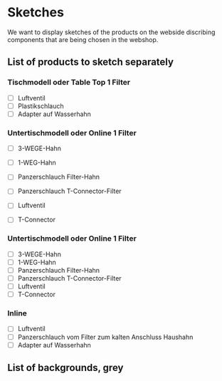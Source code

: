 # Sketches
We want to display sketches of the products on the webside discribing components that are being chosen in the webshop.

## List of products to sketch separately

### Tischmodell oder Table Top 1 Filter

- [ ] Luftventil
- [ ] Plastikschlauch
- [ ] Adapter auf Wasserhahn

### Untertischmodell oder Online 1 Filter

- [ ] 3-WEGE-Hahn
- [ ] 1-WEG-Hahn
- [ ] Panzerschlauch Filter-Hahn
- [ ] Panzerschlauch T-Connector-Filter
- [ ] Luftventil
- [ ] T-Connector


### Untertischmodell oder Online 1 Filter

- [ ] 3-WEGE-Hahn
- [ ] 1-WEG-Hahn
- [ ] Panzerschlauch Filter-Hahn
- [ ] Panzerschlauch T-Connector-Filter
- [ ] Luftventil
- [ ] T-Connector

### Inline

- [ ] Luftventil
- [ ] Panzerschlauch vom Filter zum kalten Anschluss Haushahn
- [ ] Adapter auf Wasserhahn

## List of backgrounds, grey

